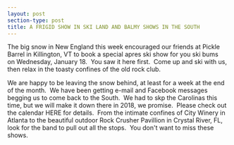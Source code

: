 ```yaml
---
layout: post
section-type: post
title: A FRIGID SHOW IN SKI LAND AND BALMY SHOWS IN THE SOUTH
---
```


<p>The big snow in New England this week encouraged our friends at Pickle Barrel in Killington, VT to book a special apres ski show for you ski bums on&nbsp;Wednesday, January 18.&nbsp; You saw it here first.&nbsp; Come up and ski with us, then relax in the toasty confines of the old rock club.&nbsp;</p>

<p>We are happy to be leaving the snow behind, at least for a week at the end of the month.&nbsp; We have been getting e-mail and Facebook messages begging us to come back to the South.&nbsp; We had to skp the Carolinas this time, but we will make it down there in 2018, we promise.&nbsp; Please check out the calendar&nbsp;HERE&nbsp;for details.&nbsp; From the intimate confines of City Winery in Atlanta to the beautiful outdoor Rock Crusher Pavillion in Crystal River, FL, look for the band to pull out all the stops.&nbsp; You don't want to miss these shows.</p>
